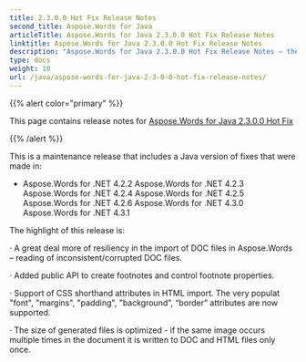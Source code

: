 ```yaml
---
title: 2.3.0.0 Hot Fix Release Notes
second_title: Aspose.Words for Java
articleTitle: Aspose.Words for Java 2.3.0.0 Hot Fix Release Notes
linktitle: Aspose.Words for Java 2.3.0.0 Hot Fix Release Notes
description: "Aspose.Words for Java 2.3.0.0 Hot Fix Release Notes – the latest updates and fixes."
type: docs
weight: 10
url: /java/aspose-words-for-java-2-3-0-0-hot-fix-release-notes/
---
```


{{% alert color="primary" %}}

This page contains release notes for [Aspose.Words for Java 2.3.0.0 Hot Fix](https://downloads.aspose.com/words/java/new-releases/aspose.words-for-java-2.3.0.0-hot-fix/)

{{% /alert %}}

This is a maintenance release that includes a Java version of fixes that were made in:

- Aspose.Words for .NET 4.2.2
  Aspose.Words for .NET 4.2.3 
  Aspose.Words for .NET 4.2.4 
  Aspose.Words for .NET 4.2.5 
  Aspose.Words for .NET 4.2.6 
  Aspose.Words for .NET 4.3.0 
  Aspose.Words for .NET 4.3.1 

The highlight of this release is:

· A great deal more of resiliency in the import of DOC files in Aspose.Words – reading of inconsistent/corrupted DOC files. 

· Added public API to create footnotes and control footnote properties. 

· Support of CSS shorthand attributes in HTML import. The very populat "font", "margins", "padding", "background", “border” attributes are now supported.

· The size of generated files is optimized - if the same image occurs multiple times in the document it is written to DOC and HTML files only once.

